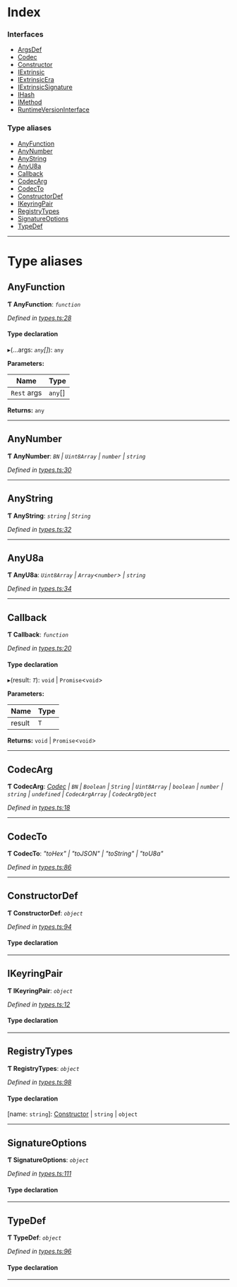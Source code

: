 

# Index

### Interfaces

* [ArgsDef](../interfaces/_types_.argsdef.md)
* [Codec](../interfaces/_types_.codec.md)
* [Constructor](../interfaces/_types_.constructor.md)
* [IExtrinsic](../interfaces/_types_.iextrinsic.md)
* [IExtrinsicEra](../interfaces/_types_.iextrinsicera.md)
* [IExtrinsicSignature](../interfaces/_types_.iextrinsicsignature.md)
* [IHash](../interfaces/_types_.ihash.md)
* [IMethod](../interfaces/_types_.imethod.md)
* [RuntimeVersionInterface](../interfaces/_types_.runtimeversioninterface.md)

### Type aliases

* [AnyFunction](_types_.md#anyfunction)
* [AnyNumber](_types_.md#anynumber)
* [AnyString](_types_.md#anystring)
* [AnyU8a](_types_.md#anyu8a)
* [Callback](_types_.md#callback)
* [CodecArg](_types_.md#codecarg)
* [CodecTo](_types_.md#codecto)
* [ConstructorDef](_types_.md#constructordef)
* [IKeyringPair](_types_.md#ikeyringpair)
* [RegistryTypes](_types_.md#registrytypes)
* [SignatureOptions](_types_.md#signatureoptions)
* [TypeDef](_types_.md#typedef)

---

# Type aliases

<a id="anyfunction"></a>

##  AnyFunction

**Ƭ AnyFunction**: *`function`*

*Defined in [types.ts:28](https://github.com/polkadot-js/api/blob/9d00dce/packages/types/src/types.ts#L28)*

#### Type declaration
▸(...args: *`any`[]*): `any`

**Parameters:**

| Name | Type |
| ------ | ------ |
| `Rest` args | `any`[] |

**Returns:** `any`

___
<a id="anynumber"></a>

##  AnyNumber

**Ƭ AnyNumber**: *`BN` \| `Uint8Array` \| `number` \| `string`*

*Defined in [types.ts:30](https://github.com/polkadot-js/api/blob/9d00dce/packages/types/src/types.ts#L30)*

___
<a id="anystring"></a>

##  AnyString

**Ƭ AnyString**: *`string` \| `String`*

*Defined in [types.ts:32](https://github.com/polkadot-js/api/blob/9d00dce/packages/types/src/types.ts#L32)*

___
<a id="anyu8a"></a>

##  AnyU8a

**Ƭ AnyU8a**: *`Uint8Array` \| `Array`<`number`> \| `string`*

*Defined in [types.ts:34](https://github.com/polkadot-js/api/blob/9d00dce/packages/types/src/types.ts#L34)*

___
<a id="callback"></a>

##  Callback

**Ƭ Callback**: *`function`*

*Defined in [types.ts:20](https://github.com/polkadot-js/api/blob/9d00dce/packages/types/src/types.ts#L20)*

#### Type declaration
▸(result: *`T`*): `void` \| `Promise`<`void`>

**Parameters:**

| Name | Type |
| ------ | ------ |
| result | `T` |

**Returns:** `void` \| `Promise`<`void`>

___
<a id="codecarg"></a>

##  CodecArg

**Ƭ CodecArg**: *[Codec](../interfaces/_types_.codec.md) \| `BN` \| `Boolean` \| `String` \| `Uint8Array` \| `boolean` \| `number` \| `string` \| `undefined` \| `CodecArgArray` \| `CodecArgObject`*

*Defined in [types.ts:18](https://github.com/polkadot-js/api/blob/9d00dce/packages/types/src/types.ts#L18)*

___
<a id="codecto"></a>

##  CodecTo

**Ƭ CodecTo**: *"toHex" \| "toJSON" \| "toString" \| "toU8a"*

*Defined in [types.ts:86](https://github.com/polkadot-js/api/blob/9d00dce/packages/types/src/types.ts#L86)*

___
<a id="constructordef"></a>

##  ConstructorDef

**Ƭ ConstructorDef**: *`object`*

*Defined in [types.ts:94](https://github.com/polkadot-js/api/blob/9d00dce/packages/types/src/types.ts#L94)*

#### Type declaration

[index: `string`]: [Constructor](../interfaces/_types_.constructor.md)<`T`>

___
<a id="ikeyringpair"></a>

##  IKeyringPair

**Ƭ IKeyringPair**: *`object`*

*Defined in [types.ts:12](https://github.com/polkadot-js/api/blob/9d00dce/packages/types/src/types.ts#L12)*

#### Type declaration

___
<a id="registrytypes"></a>

##  RegistryTypes

**Ƭ RegistryTypes**: *`object`*

*Defined in [types.ts:98](https://github.com/polkadot-js/api/blob/9d00dce/packages/types/src/types.ts#L98)*

#### Type declaration

[name: `string`]: [Constructor](../interfaces/_types_.constructor.md) \| `string` \| `object`

___
<a id="signatureoptions"></a>

##  SignatureOptions

**Ƭ SignatureOptions**: *`object`*

*Defined in [types.ts:111](https://github.com/polkadot-js/api/blob/9d00dce/packages/types/src/types.ts#L111)*

#### Type declaration

___
<a id="typedef"></a>

##  TypeDef

**Ƭ TypeDef**: *`object`*

*Defined in [types.ts:96](https://github.com/polkadot-js/api/blob/9d00dce/packages/types/src/types.ts#L96)*

#### Type declaration

[index: `string`]: [Codec](../interfaces/_types_.codec.md)

___

